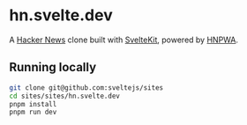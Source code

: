 # hn.svelte.dev

A [Hacker News](https://news.ycombinator.com/) clone built with [SvelteKit](https://kit.svelte.dev/), powered by [HNPWA](https://github.com/davideast/hnpwa-api).

## Running locally

```bash
git clone git@github.com:sveltejs/sites
cd sites/sites/hn.svelte.dev
pnpm install
pnpm run dev
```
